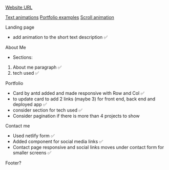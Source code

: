 [Website URL](https://steven-cheung.netlify.app/)

[Text animations](https://alvarotrigo.com/blog/css-text-animations/)
[Portfolio examples](https://alvarotrigo.com/blog/web-developer-portfolio-examples/)
[Scroll animation](https://alvarotrigo.com/blog/css-animations-scroll/#:~:text=What%20are%20CSS%20Scroll%20Animations,text%2C%20images%2C%20and%20videos.)

Landing page

- add animation to the short text description ✅

About Me

- Sections:

1. About me paragraph ✅
2. tech used ✅

Portfolio

- Card by antd added and made responsive with Row and Col ✅
- to update card to add 2 links (maybe 3) for front end, back end and deployed app ✅
- consider section for tech used ✅
- Consider pagination if there is more than 4 projects to show

Contact me

- Used netlify form ✅
- Added component for social media links ✅
- Contact page responsive and social links moves under contact form for smaller screens ✅

Footer?
